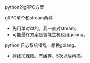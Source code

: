 python的gRPC方案

gRPC单个和stream两种
- 先用单对单的。我一直对stream。
- 可能最终方案是智能主机也用golang。


python 日志系统错乱：想换golang。

- 掉线加保险。有缓存。5次以后再搞。